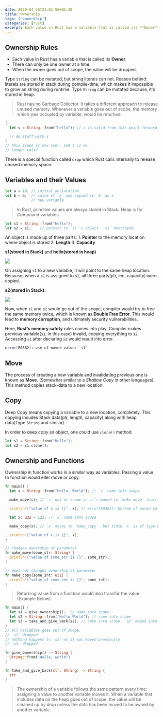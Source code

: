 ```yaml
---
date: 2020-04-26T21:03:58+05:30
title: Ownership
tags: ['ownership']
categories: [rust]
excerpt: Each value in Rust has a variable that is called its **Owner**. There can only be one owner at a time. When the owner goes out of scope, the value will be dropped.
---
```


## Ownership Rules

- Each value in Rust has a variable that is called its **Owner**.
- There can only be one owner at a time.
- When the owner goes out of scope, the value will be dropped.

Type `String` can be mutated, but string literals can not. Reason behind: literals are stored in stack during compile-time, which makes it impossible to grow an string during runtime. Type `String` can be mutated because, it's stored in heap.

> Rust has no Garbage Collector. It takes a different approach to release unused memory. Whenever a variable goes out of scope, the memory which was occupied by variable, would be returned.

```rs
{
  let s = String::from("hello"); // s is valid from this point forward

  // do stuff with s
}
// this scope is now over, and s is no
// longer valid
```

There is a special function called `drop` which Rust calls internally to release unused memory space.

## Variables and their Values

```rs
let a = 10; // initial declaration
let b = a;  // value of `a` was copied to `b` as a
            // new variable
```

> In Rust, primitive values are always stored in Stack. Heap is for Compound variables.

```rs
let s1 = String::from("hello");
let s2 = s1;    // pointer to `s1`'s object. `s1` destroyed
```

An object is made up of three parts: 1. **Pointer** to the memory location where object is stored 2. **Length** 3. **Capacity**

**s1(stored in Stack)** and **hello(stored in heap)**

![](https://doc.rust-lang.org/book/img/trpl04-01.svg)

On assigning `s1` to a new variable, it will point to the same heap location. Because, when a `s1` is assigned to `s2`, all three parts(ptr, len, capacity) were copied.

**s2(stored in Stack):**

![](https://doc.rust-lang.org/book/img/trpl04-02.svg)

Now, when `s1` and `s2` would go out of the scope, compiler would try to free the same memory twice, which is known as **Double Free Error**. This would lead to **memory corruption**, and ultimately security vulnerabilities.

Here, **Rust's memory safety** rules comes into play. Compiler makes previous variable(`s1`, in this case) invalid, copying everything to `s2`. Accessing `s1` after declaring `s2` would result into error.

```sh
error[E0382]: use of moved value: `s1`
```

## Move

The process of creating a new variable and invalidating previous one is known as **Move**. (Somewhat similar to a _Shallow Copy_ in other languages). This method copies stack-data to a new location.

## Copy

Deep Copy means copying a variable to a new location, completely. This copying incudes Stack data(ptr, length, capacity) along with heap data(Type `String` and similar)

In order to deep copy an object, one could use `clone()` method.

```rs
let s1 = String::from("Hello");
let s2 = s1.clone();
```

## Ownership and Functions

Ownership in function works in a similar way as variables. Passing a value to function would eiter move or copy.

```rust
fn main() {
  let s = String::from("Hello, World"); // `s` came into scope

  make_move(s); // `s` out of scope as it's moved to `make_move` function

  println!("value of x is {}", x); // error[E0382]: borrow of moved value: `s`

  let x: u32 = 123; // `x` came into scope

  make_copy(x); // `x` moves to `make_copy`. but since `x` is of type u32, it can still be used

  println!("value of x is {}", x);
}

// changes ownership of parameter
fn make_move(some_str: String) {
  println!("value of some_str is {}", some_str);
}

// does not changes ownership of parameter
fn make_copy(some_int: u32) {
  println!("value of some_int is {}", some_int);
}
```

> Returning value from a function would also transfar the value. (Example Below)

```rust
fn main() {
  let s1 = give_ownership();  // came into scope
  let s2 = String::from("Hello World"); // came into scope
  let s3 = take_and_give_back(s2); // came into scope. `s2` moved into `take_and_give_back` which in turn ruturned it to `s3`
}
// all variables goes out of scope.
// `s1` dropped
// nothing happens to `s2` as it was moved previously
// `s3` dropped

fn give_ownership() -> String {
  String::from("Hello, world")
}

fn take_and_give_back(str: String) -> String {
  str
}
```

> The ownership of a variable follows the same pattern every time: assigning a value to another variable moves it. When a variable that includes data on the heap goes out of scope, the value will be cleaned up by drop unless the data has been moved to be owned by another variable.
